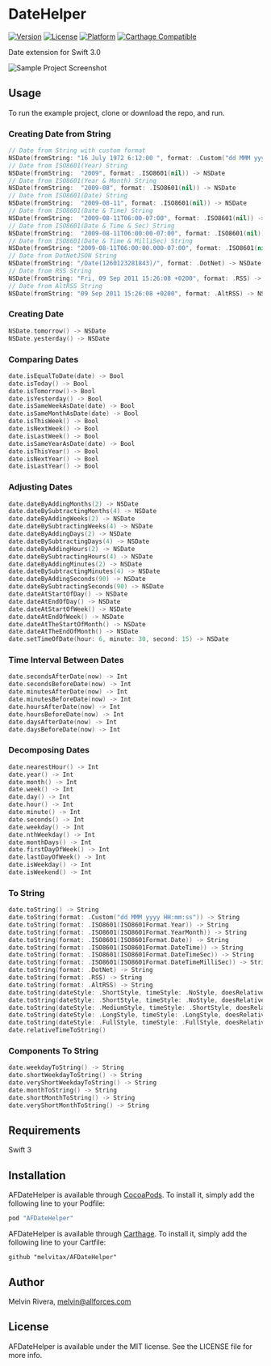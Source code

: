# DateHelper

[![Version](https://img.shields.io/cocoapods/v/AFDateHelper.svg?style=flat)](http://cocoapods.org/pods/AFDateHelper)
[![License](https://img.shields.io/cocoapods/l/AFDateHelper.svg?style=flat)](http://cocoapods.org/pods/AFDateHelper)
[![Platform](https://img.shields.io/cocoapods/p/AFDateHelper.svg?style=flat)](http://cocoapods.org/pods/AFDateHelper)
[![Carthage Compatible](https://img.shields.io/badge/Carthage-compatible-4BC51D.svg?style=flat)](https://github.com/Carthage/Carthage)

Date extension for Swift 3.0

![Sample Project Screenshot](https://raw.githubusercontent.com/melvitax/AFDateHelper/master/Screenshot.png "Sample Project Screenshot")


## Usage

To run the example project, clone or download the repo, and run.

### Creating Date from String
```Swift
// Date from String with custom format
NSDate(fromString: "16 July 1972 6:12:00 ", format: .Custom("dd MMM yyyy HH:mm:ss")) -> NSDate
// Date from ISO8601(Year) String
NSDate(fromString:  "2009", format: .ISO8601(nil)) -> NSDate
// Date from ISO8601(Year & Month) String
NSDate(fromString:  "2009-08", format: .ISO8601(nil)) -> NSDate
// Date from ISO8601(Date) String
NSDate(fromString:  "2009-08-11", format: .ISO8601(nil)) -> NSDate
// Date from ISO8601(Date & Time) String
NSDate(fromString:  "2009-08-11T06:00-07:00", format: .ISO8601(nil)) -> NSDate
// Date from ISO8601(Date & Time & Sec) String
NSDate(fromString:  "2009-08-11T06:00:00-07:00", format: .ISO8601(nil)) -> NSDate
// Date from ISO8601(Date & Time & MilliSec) String
NSDate(fromString: "2009-08-11T06:00:00.000-07:00", format: .ISO8601(nil)) -> NSDate
// Date from DotNetJSON String
NSDate(fromString: "/Date(1260123281843)/", format: .DotNet) -> NSDate
// Date from RSS String
NSDate(fromString: "Fri, 09 Sep 2011 15:26:08 +0200", format: .RSS) -> NSDate
// Date from AltRSS String
NSDate(fromString: "09 Sep 2011 15:26:08 +0200", format: .AltRSS) -> NSDate -> NSDate
```

### Creating Date
```Swift
NSDate.tomorrow() -> NSDate
NSDate.yesterday() -> NSDate
```

### Comparing Dates
```Swift
date.isEqualToDate(date) -> Bool
date.isToday() -> Bool  
date.isTomorrow()-> Bool
date.isYesterday() -> Bool
date.isSameWeekAsDate(date) -> Bool
date.isSameMonthAsDate(date) -> Bool
date.isThisWeek() -> Bool
date.isNextWeek() -> Bool
date.isLastWeek() -> Bool
date.isSameYearAsDate(date) -> Bool
date.isThisYear() -> Bool
date.isNextYear() -> Bool
date.isLastYear() -> Bool
```

### Adjusting Dates
```Swift
date.dateByAddingMonths(2) -> NSDate
date.dateBySubtractingMonths(4) -> NSDate
date.dateByAddingWeeks(2) -> NSDate
date.dateBySubtractingWeeks(4) -> NSDate
date.dateByAddingDays(2) -> NSDate
date.dateBySubtractingDays(4) -> NSDate
date.dateByAddingHours(2) -> NSDate
date.dateBySubtractingHours(4) -> NSDate
date.dateByAddingMinutes(2) -> NSDate
date.dateBySubtractingMinutes(4) -> NSDate
date.dateByAddingSeconds(90) -> NSDate
date.dateBySubtractingSeconds(90) -> NSDate
date.dateAtStartOfDay() -> NSDate
date.dateAtEndOfDay() -> NSDate
date.dateAtStartOfWeek() -> NSDate
date.dateAtEndOfWeek() -> NSDate
date.dateAtTheStartOfMonth() -> NSDate
date.dateAtTheEndOfMonth() -> NSDate
date.setTimeOfDate(hour: 6, minute: 30, second: 15) -> NSDate
```

### Time Interval Between Dates
```Swift
date.secondsAfterDate(now) -> Int
date.secondsBeforeDate(now) -> Int
date.minutesAfterDate(now) -> Int
date.minutesBeforeDate(now) -> Int
date.hoursAfterDate(now) -> Int
date.hoursBeforeDate(now) -> Int
date.daysAfterDate(now) -> Int
date.daysBeforeDate(now) -> Int
```

### Decomposing Dates
```Swift
date.nearestHour() -> Int
date.year() -> Int
date.month() -> Int
date.week() -> Int
date.day() -> Int
date.hour() -> Int
date.minute() -> Int
date.seconds() -> Int
date.weekday() -> Int
date.nthWeekday() -> Int
date.monthDays() -> Int
date.firstDayOfWeek() -> Int
date.lastDayOfWeek() -> Int
date.isWeekday() -> Int
date.isWeekend() -> Int
```

### To String
```Swift
date.toString() -> String
date.toString(format: .Custom("dd MMM yyyy HH:mm:ss")) -> String
date.toString(format: .ISO8601(ISO8601Format.Year)) -> String
date.toString(format: .ISO8601(ISO8601Format.YearMonth)) -> String
date.toString(format: .ISO8601(ISO8601Format.Date)) -> String
date.toString(format: .ISO8601(ISO8601Format.DateTime)) -> String
date.toString(format: .ISO8601(ISO8601Format.DateTimeSec)) -> String
date.toString(format: .ISO8601(ISO8601Format.DateTimeMilliSec)) -> String
date.toString(format: .DotNet) -> String
date.toString(format: .RSS) -> String
date.toString(format: .AltRSS) -> String
date.toString(dateStyle: .ShortStyle, timeStyle: .NoStyle, doesRelativeDateFormatting: true) -> String
date.toString(dateStyle: .ShortStyle, timeStyle: .NoStyle, doesRelativeDateFormatting: false) -> String
date.toString(dateStyle: .MediumStyle, timeStyle: .ShortStyle, doesRelativeDateFormatting: false) -> String
date.toString(dateStyle: .LongStyle, timeStyle: .LongStyle, doesRelativeDateFormatting: false) -> String
date.toString(dateStyle: .FullStyle, timeStyle: .FullStyle, doesRelativeDateFormatting: false) -> String
date.relativeTimeToString()
```

### Components To String
```Swift
date.weekdayToString() -> String
date.shortWeekdayToString() -> String
date.veryShortWeekdayToString() -> String
date.monthToString() -> String
date.shortMonthToString() -> String
date.veryShortMonthToString() -> String
```


## Requirements

Swift 3

## Installation

AFDateHelper is available through [CocoaPods](http://cocoapods.org). To install
it, simply add the following line to your Podfile:

```ruby
pod "AFDateHelper"
```

AFDateHelper is available through [Carthage](https://github.com/Carthage/Carthage). To install
it, simply add the following line to your Cartfile:

```ogdl
github "melvitax/AFDateHelper"
```

## Author

Melvin Rivera, melvin@allforces.com

## License

AFDateHelper is available under the MIT license. See the LICENSE file for more info.
